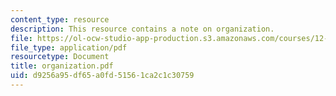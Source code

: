 ```yaml
---
content_type: resource
description: This resource contains a note on organization.
file: https://ol-ocw-studio-app-production.s3.amazonaws.com/courses/12-114-field-geology-i-fall-2005/d9256a95df65a0fd51561ca2c1c30759_organization.pdf
file_type: application/pdf
resourcetype: Document
title: organization.pdf
uid: d9256a95-df65-a0fd-5156-1ca2c1c30759
---
```

